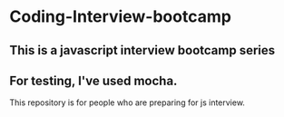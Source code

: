 # Coding-Interview-bootcamp
## This is a javascript interview bootcamp series

## For testing, I've used mocha.

This repository is for people who are preparing for js interview.
